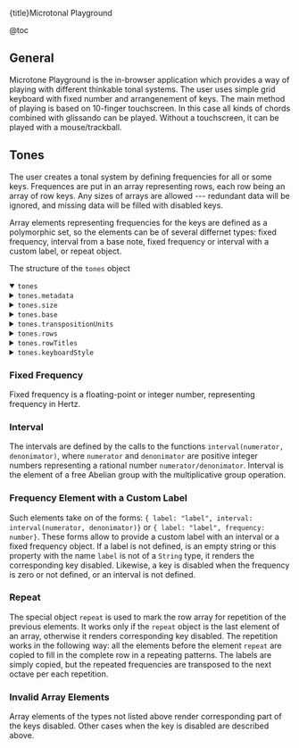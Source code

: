 {title}Microtonal Playground

@toc

## General

Microtone Playground is the in-browser application which provides a way of playing with different thinkable tonal systems. The user uses simple grid keyboard with fixed number and arrangenement of keys. The main method of playing is based on 10-finger touchscreen. In this case all kinds of chords combined with glissando can be played. Without a touchscreen, it can be played with a mouse/trackball.

## Tones

The user creates a tonal system by defining frequencies for all or some keys. Frequences are put in an array representing rows, each row being an array of row keys. Any sizes of arrays are allowed --- redundant data will be ignored, and missing data will be filled with disabled keys.

Array elements representing frequencies for the keys are defined as a polymorphic set, so the elements can be of several differnet types: fixed frequency, interval from a base note, fixed frequency or interval with a custom label, or repeat object.

The structure of the `tones` object
<details open="true"><summary><code>tones</code></summary>
    <details><summary><code>tones.metadata</code></summary>
        <p>Metadata is the information on the tonal system shown when &ldquo;Tonal System Metadata&rdquo; is turned on.
        The text lines are shown in the order of the properties as they appear in the object <code>tones.metadata</code>.
        For property names, it is recommended to take care of proper capitalization and use quotation marks if blank space characters have to be used in the name. The values are strigns, they can contain arbitrary HTML markup.<br/>
        Two properties are processed in a special way:
        <code>tones.metadata.title</code> and <code>tones.metadata.copyright</code>; see below.
        </p>
        <details><summary><code>tones.metadata.title</code></summary>
            <p>Title is shown as heading of the metadata element.</p>
        </details>
        <details><summary><code>tones.metadata.copyright</code></summary>
            <p>Copyright HTML is prefixed with &ldquo;Copyright &copy;&rdquo;. This element is rendered at the end of the metadata element.</p>
        </details>
    </details>
    <details><summary><code>tones.size</code></summary>
        <details><summary><code>tones.size.width</code></summary>
            <p>Number of columns in the keyboard table.<br/>
            The table width is not reduced, if some or all elements of <code>tones.rows</code> has lower length.
            Instead, missing row elements are rendered as disabled.
            In other cases, when the object <code>repeat</code> is used, the missing data is filled in automatically.</p>
        </details>
        <details><summary><code>tones.size.height</code></summary>
            <p>Number of rows in the keyboard table. This is only a limiting property. The actual number of rows cannot be greater than this number, but it could be smaller, if the actual number of elements of <code>tones.rows</code> is smaller.</p>
        </details>
    </details>
    <details><summary><code>tones.base</code></summary>
        <p>Base frequency in Hz used to calculate frequencies specified as intervals.</p>
    </details>
    <details><summary><code>tones.transpositionUnits</code></summary>
        <p>Number of the transposition units per octave. For 12-EDO, this value is usually 12. This value is used in the calculations of the minimum and maximum values of Transposition.</p>
    </details>
    <details><summary><code>tones.rows</code></summary>
        <p>Array of arrays of tone objects.<br/>
        A tone object can represent
        <a href="#heading-fixed-frequency">fixed frequency</a>,
        <a href="#heading-interval">interval</a>, or
        a <a href="#heading-frequency-element-with-a-custom-label">frequency element with a custom label</a>.</p>
    </details>
    <details><summary><code>tones.rowTitles</code></summary>
        <p>Array of arrays of strings. Each string is the title of a row corresponding to the mode. The object <code>repeat</code> can be used at the end of some rows. It specifies that the last string should be used for the rest of the modes.</p>
    </details>
    <details><summary><code>tones.keyboardStyle</code></summary>
        <p>Optional set of rules used for custom styling of keyboard elements.</p>
        <details><summary><code>tones.keyboardStyle.className</code></summary>
            <p>Class name used for the keyboard parent element to avoid the clash with the application style descriptor. Should be a non-empty string representing a valid CSS class name.</p>
        </details>
        <details><summary><code>tones.keyboardStyle.rules</code></summary>
            <p>List of strings each representing a CSS rule. Each string value is prepended with a class selector based on
            <code>tones.keyboardStyle.className</code> before the application.
            It makes the style applied only to the key elements.</p>
        </details>
    </details>
</details>

### Fixed Frequency

Fixed frequency is a floating-point or integer number, representing frequency in Hertz.

### Interval

The intervals are defined by the calls to the functions `interval(numerator, denonimator)`, where `numerator` and `denonimator` are positive integer numbers representing a rational number `numerator/denonimator`. Interval is the element of a free Abelian group with the multiplicative group operation.

### Frequency Element with a Custom Label

Such elements take on of the forms: `{ label: "label", interval: interval(numerator, denonimator)}` or `{ label: "label", frequency: number}`. These forms allow to provide a custom label with an interval or a fixed frequency object. If a label is not defined, is an empty string or this property with the name `label` is not of a `String` type, it renders the corresponding key disabled. Likewise, a key is disabled when the frequency is zero or not defined, or an interval is not defined.

### Repeat

The special object `repeat` is used to mark the row array for repetition of the previous elements. It works only if the `repeat` object is the last element of an array, otherwise it renders corresponding key disabled. The repetition works in the following way: all the elements before the element `repeat` are copied to fill in the complete row in a repeating patterns. The labels are simply copied, but the repeated frequencies are transposed to the next octave per each repetition.

### Invalid Array Elements

Array elements of the types not listed above render corresponding part of the keys disabled. Other cases when the key is disabled are described above.